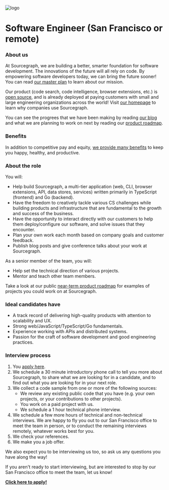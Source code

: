 ![logo](https://sourcegraph.com/.assets/img/sourcegraph-light-head-logo.svg)

# Software Engineer (San Francisco or remote)

### About us

At Sourcegraph, we are building a better, smarter foundation for software development. The innovations of the future will all rely on code. By empowering software developers today, we can bring the future sooner! You can read [our master plan](https://sourcegraph.com/plan) to learn about our mission.

Our product (code search, code intelligence, browser extensions, etc.) is [open source](https://about.sourcegraph.com/blog/sourcegraph-is-now-open-source), and is already deployed at paying customers with small and large engineering organizations across the world! Visit [our homepage](https://sourcegraph.com/start) to learn why companies use Sourcegraph.

You can see the progrees that we have been making by reading [our blog](https://about.sourcegraph.com/blog/) and what we are planning to work on next by reading our [product roadmap](https://docs.sourcegraph.com/dev/roadmap).

### Benefits

In addition to competitive pay and equity, [we provide many benefits](https://github.com/sourcegraph/careers#benefits) to keep you happy, healthy, and productive.

### About the role

You will:

- Help build Sourcegraph, a multi-tier application (web, CLI, browser extensions, API, data stores, services) written primarily in TypeScript (frontend) and Go (backend).
- Have the freedom to creatively tackle various CS challenges while building products and infrastructure that are fundamental to the growth and success of the business.
- Have the opportunity to interact directly with our customers to help them deploy/configure our software, and solve issues that they encounter.
- Plan your own work each month based on company goals and customer feedback.
- Publish blog posts and give conference talks about your work at Sourcegraph.

As a senior member of the team, you will:

- Help set the technical direction of various projects.
- Mentor and teach other team members.

Take a look at our public [near-term product roadmap](https://docs.sourcegraph.com/dev/roadmap) for examples of projects you could work on at Sourcegraph.

### Ideal candidates have

- A track record of delivering high-quality products with attention to scalability and UX.
- Strong web/JavaScript/TypeScript/Go fundamentals.
- Experience working with APIs and distributed systems.
- Passion for the craft of software development and good engineering practices.

### Interview process

1.  You [apply here](https://hire.withgoogle.com/public/jobs/sourcegraphcom/view/P_AAAAAADAAADP_pY7jAAAXU).
2.  We schedule a 30 minute introductory phone call to tell you more about Sourcegraph, to share what we are looking for in a candidate, and to find out what you are looking for in your next role.
3.  We collect a code sample from one or more of the following sources:
    - We review any existing public code that you have (e.g. your own projects, or your contributions to other projects).
    - You work on a paid project with us.
    - We schedule a 1 hour technical phone interview.
4.  We schedule a few more hours of technical and non-technical interviews. We are happy to fly you out to our San Francisco office to meet the team in person, or to conduct the remaining interviews remotely, whatever works best for you.
5.  We check your references.
6.  We make you a job offer.

We also expect you to be interviewing us too, so ask us any questions you have along the way!

If you aren't ready to start interviewing, but are interested to stop by our San Francisco office to meet the team, let us know!

**[Click here to apply!](https://hire.withgoogle.com/public/jobs/sourcegraphcom/view/P_AAAAAADAAADP_pY7jAAAXU)**
